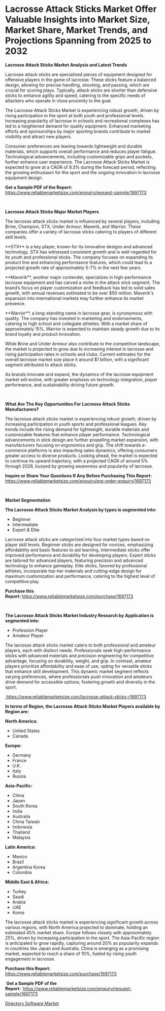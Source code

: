 <p><h1>Lacrosse Attack Sticks Market Offer Valuable Insights into Market Size, Market Share, Market Trends, and Projections Spanning from 2025 to 2032</h1></p><p><strong>Lacrosse Attack Sticks Market Analysis and Latest Trends</strong></p>
<p><p>Lacrosse attack sticks are specialized pieces of equipment designed for offensive players in the game of lacrosse. These sticks feature a balanced design, allowing for precise handling, shooting, and passing, which are crucial for scoring plays. Typically, attack sticks are shorter than defensive sticks to enhance agility and speed, catering to the specific needs of attackers who operate in close proximity to the goal.</p><p>The Lacrosse Attack Sticks Market is experiencing robust growth, driven by rising participation in the sport at both youth and professional levels. Increasing popularity of lacrosse in schools and recreational complexes has led to a heightened demand for quality equipment. Enhanced marketing efforts and sponsorships by major sporting brands contribute to market visibility and attract new players.</p><p>Consumer preferences are leaning towards lightweight and durable materials, which supports overall performance and reduces player fatigue. Technological advancements, including customizable grips and pockets, further enhance user experience. The Lacrosse Attack Sticks Market is expected to grow at a CAGR of 9.3% during the forecast period, reflecting the growing enthusiasm for the sport and the ongoing innovation in lacrosse equipment design.</p></p>
<p><strong>Get a Sample PDF of the Report:&nbsp;</strong> <a href="https://www.reliablemarketsize.com/enquiry/request-sample/1697173?utm_campaign=1885&utm_medium=2&utm_source=Github&utm_content=ia&utm_term=08012025&utm_id=lacrosse-attack-sticks">https://www.reliablemarketsize.com/enquiry/request-sample/1697173</a></p>
<p>&nbsp;</p>
<p><strong>Lacrosse Attack Sticks Major Market Players</strong></p>
<p><p>The lacrosse attack sticks market is influenced by several players, including Brine, Champion, STX, Under Armour, Maverik, and Warrior. These companies offer a variety of lacrosse sticks catering to players of different skill levels. </p><p>**STX** is a key player, known for its innovative designs and advanced technology. STX has witnessed consistent growth and is well-regarded for its youth and professional sticks. The company focuses on expanding its product line and enhancing performance features, which could lead to a projected growth rate of approximately 5-7% in the next few years.</p><p>**Maverik**, another major contender, specializes in high-performance lacrosse equipment and has carved a niche in the attack stick segment. The brand’s focus on player customization and feedback has led to solid sales growth, with annual revenues estimated to be over $50 million. Maverik's expansion into international markets may further enhance its market presence.</p><p>**Warrior**, a long-standing name in lacrosse gear, is synonymous with quality. The company has invested in marketing and endorsements, catering to high school and collegiate athletes. With a market share of approximately 15%, Warrior is expected to maintain steady growth due to its brand loyalty and product innovation.</p><p>While Brine and Under Armour also contribute to the competitive landscape, the market is projected to grow due to increasing interest in lacrosse and rising participation rates in schools and clubs. Current estimates for the overall lacrosse market size place it around $1 billion, with a significant segment attributed to attack sticks.</p><p>As brands innovate and expand, the dynamics of the lacrosse equipment market will evolve, with greater emphasis on technology integration, player performance, and sustainability driving future growth.</p></p>
<p>&nbsp;</p>
<p><strong>What Are The Key Opportunities For Lacrosse Attack Sticks Manufacturers?</strong></p>
<p><p>The lacrosse attack sticks market is experiencing robust growth, driven by increasing participation in youth sports and professional leagues. Key trends include the rising demand for lightweight, durable materials and customizable features that enhance player performance. Technological advancements in stick design are further propelling market expansion, with manufacturers focusing on ergonomics and grip. The shift towards e-commerce platforms is also impacting sales dynamics, offering consumers greater access to diverse products. Looking ahead, the market is expected to continue its upward trajectory, with a projected CAGR of around 5% through 2028, buoyed by growing awareness and popularity of lacrosse.</p></p>
<p><strong>Inquire or Share Your Questions If Any Before Purchasing This Report:</strong> <a href="https://www.reliablemarketsize.com/enquiry/pre-order-enquiry/1697173?utm_campaign=1885&utm_medium=2&utm_source=Github&utm_content=ia&utm_term=08012025&utm_id=lacrosse-attack-sticks">https://www.reliablemarketsize.com/enquiry/pre-order-enquiry/1697173</a></p>
<p>&nbsp;</p>
<p><strong>Market Segmentation</strong></p>
<p><strong>The Lacrosse Attack Sticks Market Analysis by types is segmented into:</strong></p>
<p><ul><li>Beginner</li><li>Intermediate</li><li>Expert & Elite</li></ul></p>
<p><p>Lacrosse attack sticks are categorized into four market types based on player skill levels. Beginner sticks are designed for novices, emphasizing affordability and basic features to aid learning. Intermediate sticks offer improved performance and durability for developing players. Expert sticks are tailored for advanced players, featuring precision and advanced technology to enhance gameplay. Elite sticks, favored by professional athletes, incorporate top-tier materials and cutting-edge design for maximum customization and performance, catering to the highest level of competitive play.</p></p>
<p><strong>Purchase this Report:&nbsp;</strong><a href="https://www.reliablemarketsize.com/purchase/1697173?utm_campaign=1885&utm_medium=2&utm_source=Github&utm_content=ia&utm_term=08012025&utm_id=lacrosse-attack-sticks">https://www.reliablemarketsize.com/purchase/1697173</a></p>
<p>&nbsp;</p>
<p><strong>The Lacrosse Attack Sticks Market Industry Research by Application is segmented into:</strong></p>
<p><ul><li>Profession Player</li><li>Amateur Player</li></ul></p>
<p><p>The lacrosse attack sticks market caters to both professional and amateur players, each with distinct needs. Professionals seek high-performance sticks with advanced materials and precision engineering for competitive advantage, focusing on durability, weight, and grip. In contrast, amateur players prioritize affordability and ease of use, opting for versatile sticks that enhance skill development. This dynamic market segment reflects varying preferences, where professionals push innovation and amateurs drive demand for accessible options, fostering growth and diversity in the sport.</p></p>
<p><a href="https://www.reliablemarketsize.com/lacrosse-attack-sticks-r1697173?utm_campaign=1885&utm_medium=2&utm_source=Github&utm_content=ia&utm_term=08012025&utm_id=lacrosse-attack-sticks">&nbsp;https://www.reliablemarketsize.com/lacrosse-attack-sticks-r1697173</a></p>
<p><strong>In terms of Region, the Lacrosse Attack Sticks Market Players available by Region are:</strong></p>
<p>
    <p> <strong> North America: </strong>
        <ul>
            <li>United States</li>
            <li>Canada</li>
        </ul>
        </p> 
    <p> <strong> Europe: </strong>
        <ul>
            <li>Germany</li>
            <li>France</li>
            <li>U.K.</li>
            <li>Italy</li>
            <li>Russia</li>
        </ul>
        </p> 
    <p> <strong> Asia-Pacific: </strong>
        <ul>
            <li>China</li>
            <li>Japan</li>
            <li>South Korea</li>
            <li>India</li>
            <li>Australia</li>
            <li>China Taiwan</li>
            <li>Indonesia</li>
            <li>Thailand</li>
            <li>Malaysia</li>
        </ul>
        </p> 
    <p> <strong> Latin America: </strong>
        <ul>
            <li>Mexico</li>
            <li>Brazil</li>
            <li>Argentina Korea</li>
            <li>Colombia</li>
        </ul>
        </p> 
    <p> <strong> Middle East & Africa: </strong>
        <ul>
            <li>Turkey</li>
            <li>Saudi</li>
            <li>Arabia</li>
            <li>UAE</li>
            <li>Korea</li>
        </ul>
    </p>
    </p>
<p><p>The lacrosse attack sticks market is experiencing significant growth across various regions, with North America projected to dominate, holding an estimated 45% market share. Europe follows closely with approximately 25%, driven by increasing participation in the sport. The Asia-Pacific region is anticipated to grow rapidly, capturing around 20% as popularity expands in countries like Japan and Australia. China is emerging as a promising market, expected to reach a share of 10%, fueled by rising youth engagement in lacrosse.</p></p>
<p><strong>Purchase this Report: </strong><a href="https://www.reliablemarketsize.com/purchase/1697173?utm_campaign=1885&utm_medium=2&utm_source=Github&utm_content=ia&utm_term=08012025&utm_id=lacrosse-attack-sticks">https://www.reliablemarketsize.com/purchase/1697173</a></p>
<p>&nbsp;<strong>Get a Sample PDF of the Report:&nbsp;&nbsp;</strong><a href="https://www.reliablemarketsize.com/enquiry/request-sample/1697173?utm_campaign=1885&utm_medium=2&utm_source=Github&utm_content=ia&utm_term=08012025&utm_id=lacrosse-attack-sticks">https://www.reliablemarketsize.com/enquiry/request-sample/1697173</a></p>
<p><strong></strong></p>
<p><p><a href="https://github.com/sofayahoo2023/Market-Research-Report-List-6/blob/main/directory-software-market.md?utm_campaign=1885&utm_medium=2&utm_source=Github&utm_content=ia&utm_term=08012025&utm_id=lacrosse-attack-sticks">Directory Software Market</a></p></p>